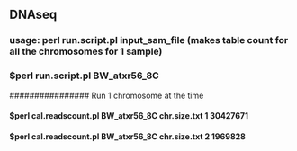 ## DNAseq
### usage: perl run.script.pl input_sam_file  (makes table count for all the chromosomes for 1 sample)
### $perl run.script.pl BW_atxr56_8C


################ Run 1 chromosome at the time
#### $perl cal.readscount.pl BW_atxr56_8C chr.size.txt  1 30427671

#### $perl cal.readscount.pl BW_atxr56_8C chr.size.txt  2 1969828
